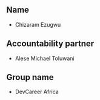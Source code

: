 ## Name
* Chizaram Ezugwu

## Accountability partner
* Alese Michael Toluwani

## Group name
* DevCareer Africa
